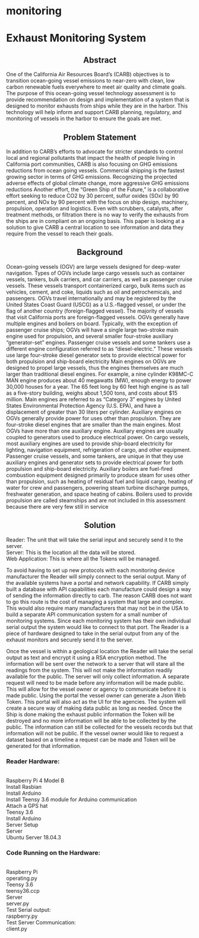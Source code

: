 # monitoring

<h1>Exhaust Monitoring System</h1>

<center><h2>Abstract</h2></center>
One of the California Air Resources Board’s (CARB) objectives is to transition ocean-going vessel emissions to near-zero with clean, low carbon renewable fuels everywhere to meet air quality and climate goals. The purpose of this ocean-going vessel technology assessment is to provide recommendation on design and implementation of a system that is designed to monitor exhausts from ships while they are in the harbor. This technology will help inform and support CARB planning, regulatory, and monitoring of vessels in the harbor to ensure the goals are met.

<center><h2>Problem Statement</h2></center>
	
In addition to CARB’s efforts to advocate for stricter standards to control local and regional pollutants that impact the health of people living in California port communities, CARB is also focusing on GHG emissions reductions from ocean going vessels. Commercial shipping is the fastest growing sector in terms of GHG emissions. Recognizing the projected adverse effects of global climate change, more aggressive GHG emissions reductions Another effort, the “Green Ship of the Future,” is a collaborative effort seeking to reduce CO2 by 30 percent, sulfur oxides (SOx) by 90 percent, and NOx by 90 percent with the focus on ship design, machinery, propulsion, operation and logistics. Even with scrubbers, catalysts, after treatment methods, or filtration there is no way to verify the exhausts from the ships are in compliant on an ongoing basis. This paper is looking at a solution to give CARB a central location to see information and data they require from the vessel to reach their goals.

<center><h2>Background</h2></center>

Ocean-going vessels (OGV) are large vessels designed for deep-water navigation. Types of OGVs include large cargo vessels such as container vessels, tankers, bulk carriers, and car carriers, as well as passenger cruise vessels. These vessels transport containerized cargo, bulk items such as vehicles, cement, and coke, liquids such as oil and petrochemicals, and passengers. OGVs travel internationally and may be registered by the United States Coast Guard (USCG) as a U.S.-flagged vessel, or under the flag of another country (foreign-flagged vessel). The majority of vessels that visit California ports are foreign-flagged vessels.
OGVs generally have multiple engines and boilers on board. Typically, with the exception of passenger cruise ships; OGVs will have a single large two-stroke main engine used for propulsion, and several smaller four-stroke auxiliary “generator-set” engines. Passenger cruise vessels and some tankers use a different engine configuration referred to as “diesel-electric.” These vessels use large four-stroke diesel generator sets to provide electrical power for both propulsion and ship-board electricity Main engines on OGVs are designed to propel large vessels, thus the engines themselves are much larger than traditional diesel engines. For example, a nine cylinder K98MC-C MAN engine produces about 40 megawatts (MW), enough energy to power 30,000 houses for a year. The 65 feet long by 60 feet high engine is as tall as a five-story building, weighs about 1,500 tons, and costs about $15 million. Main engines are referred to as “Category 3” engines by United States Environmental Protection Agency (U.S. EPA), and have a displacement of greater than 30 liters per cylinder. Auxiliary engines on OGVs generally provide power for uses other than propulsion. They are four-stroke diesel engines that are smaller than the main engines. Most OGVs have more than one auxiliary engine. Auxiliary engines are usually coupled to generators used to produce electrical power. On cargo vessels, most auxiliary engines are used to provide ship-board electricity for lighting, navigation equipment, refrigeration of cargo, and other equipment. Passenger cruise vessels, and some tankers, are unique in that they use auxiliary engines and generator sets to provide electrical power for both propulsion and ship-board electricity. Auxiliary boilers are fuel-fired combustion equipment designed primarily to produce steam for uses other than propulsion, such as heating of residual fuel and liquid cargo, heating of water for crew and passengers, powering steam turbine discharge pumps, freshwater generation, and space heating of cabins. Boilers used to provide propulsion are called steamships and are not included in this assessment because there are very few still in service

<center><h2>Solution</h2></center>

Reader: The unit that will take the serial input and securely send it to the server.<br>
Server: This is the location all the data will be stored.<br>
Web Application: This is where all the Tokens will be managed.<br>

  To avoid having to set up new protocols with each monitoring device manufacturer the Reader will simply connect to the serial output. Many of the available systems have a portal and network capability. If CARB simply built a database with API capabilities each manufacture could design a way of sending the information directly to carb. The reason CARB does not want to go this route is the cost of managing a system that large and complex. This would also require many manufacturers that may not be in the USA to build a separate API communication system for a small number of monitoring systems. Since each monitoring system has their own individual serial output the system would like to connect to that port. The Reader is a piece of hardware designed to take in the serial output from any of the exhaust monitors and securely send it to the server.

Once the vessel is within a geological location the Reader will take the serial output as text and encrypt it using a RSA encryption method. The information will be sent over the network to a server that will stare all the readings from the system. This will not make the information readily available for the public. The server will only collect information. A separate request will need to be made before any information will be made public. This will allow for the vessel owner or agency to communicate before it is made public. Using the portal the vessel owner can generate a Json Web Token. This portal will also act as the UI for the agencies. The system will create a secure way of making data public as long as needed. Once the Ship is done making the exhaust public information the Token will be destroyed and no more information will be able to be collected by the public. The information can still be collected for the vessels records but that information will not be public. If the vessel owner would like to request a dataset based on a timeline a request can be made and Token will be generated for that information.

<h3>Reader Hardware:</h3><br>
Raspberry Pi 4 Model B<br>
	Install Rasbian<br>
	Install Arduino<br>
	Install Teensy 3.6 module for Arduino communication<br>
	Attach a GPS hat<br>
Teensy 3.6<br>
	Install Arduino<br>
Server Setup<br>
Server<br>
Ubuntu Server 18.04.3<br>

<h3>Code Running on the Hardware:</h3><br>
Raspberry Pi<br>
	operating.py<br>
Teensy 3.6<br>
	teensy36.ccp<br>
Server<br>
	server.py<br>
Test Serial output:<br>
raspberry.py<br>
Test Server Communication:<br>
client.py<br>


